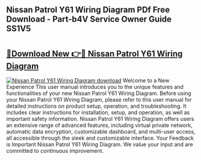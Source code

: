 ## Nissan Patrol Y61 Wiring Diagram PDf Free Download - Part-b4V Service Owner Guide SS1V5

# <h2><a href="http://dfuhc6y.blite.top/?on=Nissan+Patrol+Y61+Wiring+Diagram">🔗Download New 👉🔴 Nissan Patrol Y61 Wiring Diagram</a></h2>

[![Nissan Patrol Y61 Wiring Diagram download](https://i.imgur.com/lujVjoI.png)](http://dfuhc6y.blite.top/?on=Nissan+Patrol+Y61+Wiring+Diagram)
Welcome to a New Experience This user manual introduces you to the unique features and functionalities of your new Nissan Patrol Y61 Wiring Diagram. Before using your Nissan Patrol Y61 Wiring Diagram, please refer to this user manual for detailed instructions on product setup, operation, and troubleshooting. It includes clear instructions for installation, setup, and operation, as well as important safety information. Nissan Patrol Y61 Wiring Diagram offers users an extensive range of advanced features, including virtual private network, automatic data encryption, customizable dashboard, and multi-user access, all accessible through the sleek and customizable interface. Your Feedback is Important Nissan Patrol Y61 Wiring Diagram. We value your input and are committed to continuous improvement.
